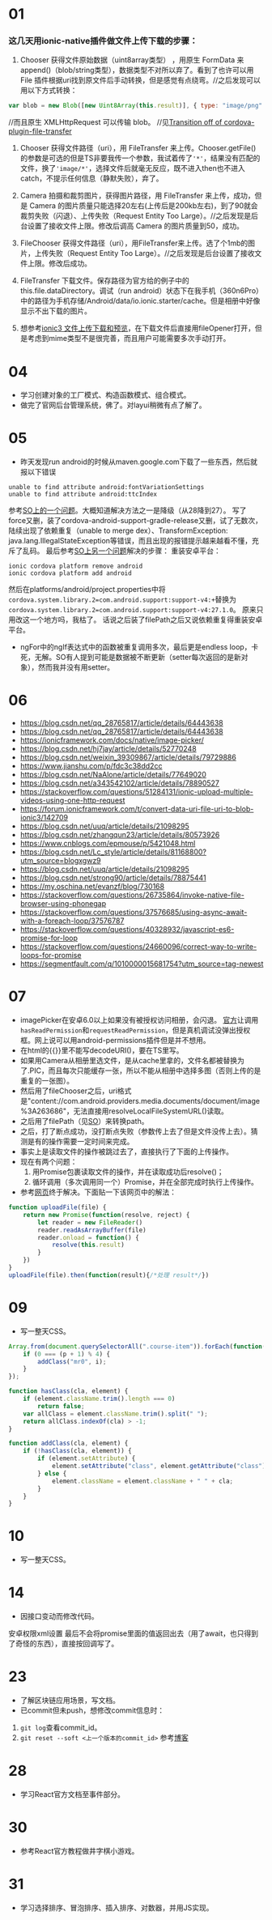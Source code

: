# 01

### 这几天用ionic-native插件做文件上传下载的步骤：

1. Chooser 获得文件原始数据（uint8array类型） ，用原生 FormData 来 append()（blob/string类型），数据类型不对所以弃了。看到了也许可以用 File 插件根据uri找到原文件后手动转换，但是感觉有点绕弯。//之后发现可以用以下方式转换：

```js
var blob = new Blob([new Uint8Array(this.result)], { type: "image/png" });
```

//而且原生 XMLHttpRequest 可以传输 blob。
//见[Transition off of cordova-plugin-file-transfer](https://cordova.apache.org/blog/2017/10/18/from-filetransfer-to-xhr2.html)

1. Chooser 获得文件路径（uri），用 FileTransfer 来上传。Chooser.getFile() 的参数是可选的但是TS非要我传一个参数，我试着传了`'*'`，结果没有匹配的文件，换了`'image/*'`，选择文件后就毫无反应，既不进入then也不进入catch，不提示任何信息（静默失败），弃了。

1. Camera 拍摄和裁剪图片，获得图片路径，用 FileTransfer 来上传，成功，但是 Camera 的图片质量只能选择20左右(上传后是200kb左右)，到了90就会裁剪失败（闪退）、上传失败（Request Entity Too Large）。//之后发现是后台设置了接收文件上限。修改后调高 Camera 的图片质量到50，成功。

1. FileChooser 获得文件路径（uri），用FileTransfer来上传。选了个1mb的图片，上传失败（Request Entity Too Large）。//之后发现是后台设置了接收文件上限。修改后成功。

1. FileTransfer 下载文件。保存路径为官方给的例子中的this.file.dataDirectory。调试（run android）状态下在我手机（360n6Pro）中的路径为手机存储/Android/data/io.ionic.starter/cache。但是相册中好像显示不出下载的图片。

1. 想参考[ionic3 文件上传下载和预览](https://segmentfault.com/a/1190000010978562)，在下载文件后直接用fileOpener打开，但是考虑到mime类型不是很完善，而且用户可能需要多次手动打开。


# 04

- 学习创建对象的工厂模式、构造函数模式、组合模式。
- 做完了官网后台管理系统，佛了。对layui稍微有点了解了。

# 05

- 昨天发现run android的时候从maven.google.com下载了一些东西，然后就报以下错误

```
unable to find attribute android:fontVariationSettings
unable to find attribute android:ttcIndex
```
参考[SO上的一个问题](https://stackoverflow.com/questions/49208772/error-resource-androidattr-fontvariationsettings-not-found?answertab=votes#tab-top)。大概知道解决方法之一是降级（从28降到27）。
写了force又删，装了cordova-android-support-gradle-release又删，试了无数次，陆续出现了依赖重复（unable to merge dex）、TransformException: java.lang.IllegalStateException等错误，而且出现的报错提示越来越看不懂，充斥了乱码。
最后参考[SO上另一个问题](https://stackoverflow.com/questions/49162538/running-cordova-build-android-unable-to-find-attribute-androidfontvariation)解决的步骤：
重装安卓平台：
```
ionic cordova platform remove android
ionic cordova platform add android
```
然后在platforms/android/project.properties中将`cordova.system.library.2=com.android.support:support-v4:+`替换为`cordova.system.library.2=com.android.support:support-v4:27.1.0`。
原来只用改这一个地方吗，我枯了。
话说之后装了filePath之后又说依赖重复得重装安卓平台。

- ngFor中的ngIf表达式中的函数被重复调用多次，最后更是endless loop，卡死，无解。SO有人提到可能是数据被不断更新（setter每次返回的是新对象），然而我并没有用setter。

# 06
- https://blog.csdn.net/qq_28765817/article/details/64443638
- https://blog.csdn.net/qq_28765817/article/details/64443638
- https://ionicframework.com/docs/native/image-picker/
- https://blog.csdn.net/hj7jay/article/details/52770248
- https://blog.csdn.net/weixin_39309867/article/details/79729886
- https://www.jianshu.com/p/fdc3c38dd2cc
- https://blog.csdn.net/NaAlone/article/details/77649020
- https://blog.csdn.net/a343542102/article/details/78890527
- https://stackoverflow.com/questions/51284131/ionic-upload-multiple-videos-using-one-http-request
- https://forum.ionicframework.com/t/convert-data-uri-file-uri-to-blob-ionic3/142709
- https://blog.csdn.net/uuq/article/details/21098295
- https://blog.csdn.net/zhangqun23/article/details/80573926
- https://www.cnblogs.com/epmouse/p/5421048.html
- https://blog.csdn.net/Lc_style/article/details/81168800?utm_source=blogxgwz9
- https://blog.csdn.net/uuq/article/details/21098295
- https://blog.csdn.net/strong90/article/details/78875441
- https://my.oschina.net/evanzf/blog/730168
- https://stackoverflow.com/questions/26735864/invoke-native-file-browser-using-phonegap
- https://stackoverflow.com/questions/37576685/using-async-await-with-a-foreach-loop/37576787
- https://stackoverflow.com/questions/40328932/javascript-es6-promise-for-loop
- https://stackoverflow.com/questions/24660096/correct-way-to-write-loops-for-promise
- https://segmentfault.com/q/1010000015681754?utm_source=tag-newest

# 07
- imagePicker在安卓6.0以上如果没有被授权访问相册，会闪退。
[官方](https://github.com/Telerik-Verified-Plugins/ImagePicker)让调用`hasReadPermission`和`requestReadPermission`，但是真机调试没弹出授权框。网上说可以用android-permissions插件但是并不想用。
- 在html的{{}}里不能写decodeURI()，要在TS里写。
- 如果用Camera从相册里选文件，是从cache里拿的，文件名都被替换为了.PIC，而且每次只能缓存一张，所以不能从相册中选择多图（否则上传的是重复的一张图）。
- 然后用了fileChooser之后，uri格式是"content://com.android.providers.media.documents/document/image%3A263686"，无法直接用resolveLocalFileSystemURL()读取。
- 之后用了filePath（见[SO](https://stackoverflow.com/questions/28220118/phonegap-resolving-content-uri-obtained-from-native-file-chooser)）来转换path。
- 之后，打了断点成功，没打断点失败（参数传上去了但是文件没传上去）。猜测是有的操作需要一定时间来完成。
- 事实上是读取文件的操作被跳过去了，直接执行了下面的上传操作。
- 现在有两个问题：
    1. 用Promise包裹读取文件的操作，并在读取成功后resolve()；
    1. 循环调用（多次调用同一个）Promise，并在全部完成时执行上传操作。
- 参考[网页](http://www.imooc.com/wenda/detail/421459)终于解决。下面贴一下该网页中的解法：

```js
function uploadFile(file) {
    return new Promise(function(resolve, reject) {
        let reader = new FileReader()
        reader.readAsArrayBuffer(file)
        reader.onload = function() {
            resolve(this.result)
        }
    })
}
uploadFile(file).then(function(result){/*处理 result*/})
```

# 09

- 写一整天CSS。

```js
Array.from(document.querySelectorAll(".course-item")).forEach(function(i, p) {
    if (0 === (p + 1) % 4) {
        addClass("mr0", i);
    }
});

function hasClass(cla, element) {
    if (element.className.trim().length === 0)
        return false;
    var allClass = element.className.trim().split(" ");
    return allClass.indexOf(cla) > -1;
}

function addClass(cla, element) {
    if (!hasClass(cla, element)) {
        if (element.setAttribute) {
            element.setAttribute("class", element.getAttribute("class") + " " + cla);
        } else {
            element.className = element.className + " " + cla;
        }
    }
}
```

# 10

- 写一整天CSS。

# 14

- 因接口变动而修改代码。

安卓权限xml设置
最后不会将promise里面的值返回出去（用了await，也只得到了奇怪的东西），直接按回调写了。

# 23
- 了解区块链应用场景，写文档。
- 已commit但未push，想修改commit信息时：
1. `git log`查看commit_id。
1. `git reset --soft <上一个版本的commit_id>`
参考[博客](https://www.cnblogs.com/lyy-2016/p/6509707.html)

# 28
- 学习React官方文档至事件部分。

# 30
- 参考React官方教程做井字棋小游戏。

# 31
- 学习选择排序、冒泡排序、插入排序、对数器，并用JS实现。